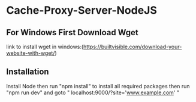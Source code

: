 # Cache-Proxy-Server-NodeJS
## For Windows First Download Wget 
link to install wget in windows:(https://builtvisible.com/download-your-website-with-wget/)

## Installation
Install Node
then run "npm install" to install all required packages
then run "npm run dev"
and goto " localhost:9000/?site='www.example.com' "